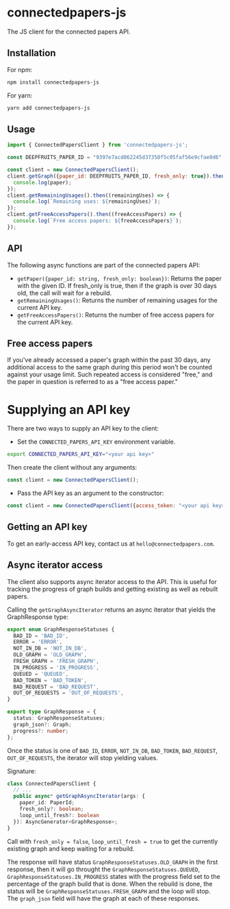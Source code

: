 # connectedpapers-js
The JS client for the connected papers API.

## Installation
For npm:
```bash
npm install connectedpapers-js
```
For yarn:
```bash
yarn add connectedpapers-js
```

## Usage
```js
import { ConnectedPapersClient } from 'connectedpapers-js';

const DEEPFRUITS_PAPER_ID = "9397e7acd062245d37350f5c05faf56e9cfae0d6"

const client = new ConnectedPapersClient();
client.getGraph({paper_id: DEEPFRUITS_PAPER_ID, fresh_only: true}).then((paper) => {
  console.log(paper);
});
client.getRemainingUsages().then((remainingUses) => {
  console.log(`Remaining uses: ${remainingUses}`);
});
client.getFreeAccessPapers().then((freeAccessPapers) => {
  console.log(`Free access papers: ${freeAccessPapers}`);
});
```

## API
The following async functions are part of the connected papers API:
* `getPaper({paper_id: string, fresh_only: boolean})`: Returns the paper with the given ID. If fresh_only is true, then if the graph is over 30 days old, the call will wait for a rebuild.
* `getRemainingUsages()`: Returns the number of remaining usages for the current API key.
* `getFreeAccessPapers()`: Returns the number of free access papers for the current API key.

## Free access papers
If you've already accessed a paper's graph within the past
30 days, any additional access to the same graph during
this period won't be counted against your usage limit.
Such repeated access is considered "free," and the paper
in question is referred to as a "free access paper."

# Supplying an API key
There are two ways to supply an API key to the client:
* Set the `CONNECTED_PAPERS_API_KEY` environment variable.
```bash
export CONNECTED_PAPERS_API_KEY="<your api key>"
```
Then create the client without any arguments:
```js
const client = new ConnectedPapersClient();
```
* Pass the API key as an argument to the constructor:
```js
const client = new ConnectedPapersClient({access_token: "<your api key>"});
```

## Getting an API key
To get an early-access API key, contact us at
`hello@connectedpapers.com`.

## Async iterator access
The client also supports async iterator access to the API. This is useful for
tracking the progress of graph builds and getting existing as well as rebuilt papers.

Calling the `getGraphAsyncIterator` returns an async iterator that yields
the GraphResponse type:
```ts
export enum GraphResponseStatuses {
  BAD_ID = 'BAD_ID',
  ERROR = 'ERROR',
  NOT_IN_DB = 'NOT_IN_DB',
  OLD_GRAPH = 'OLD_GRAPH',
  FRESH_GRAPH = 'FRESH_GRAPH',
  IN_PROGRESS = 'IN_PROGRESS',
  QUEUED = 'QUEUED',
  BAD_TOKEN = 'BAD_TOKEN',
  BAD_REQUEST = 'BAD_REQUEST',
  OUT_OF_REQUESTS = 'OUT_OF_REQUESTS',
}

export type GraphResponse = {
  status: GraphResponseStatuses;
  graph_json?: Graph;
  progress?: number;
};
```
Once the status is one of `BAD_ID`, `ERROR`, `NOT_IN_DB`, `BAD_TOKEN`, `BAD_REQUEST`, `OUT_OF_REQUESTS`,
the iterator will stop yielding values.

Signature:
```ts
class ConnectedPapersClient {
  // ...
  public async* getGraphAsyncIterator(args: {
    paper_id: PaperId;
    fresh_only?: boolean;
    loop_until_fresh?: boolean
  }): AsyncGenerator<GraphResponse>;
}
```
Call with `fresh_only = false`, `loop_until_fresh = true`
to get the currently existing graph and keep waiting for a rebuild.

The response will have status `GraphResponseStatuses.OLD_GRAPH` in the first response, then
it will go throught the `GraphResponseStatuses.QUEUED`, `GraphResponseStatuses.IN_PROGRESS` states
with the progress field set to the percentage of the graph build that is done. When
the rebuild is done, the status will be `GraphResponseStatuses.FRESH_GRAPH` and the loop
will stop. The `graph_json` field will have the graph at each of these responses.
